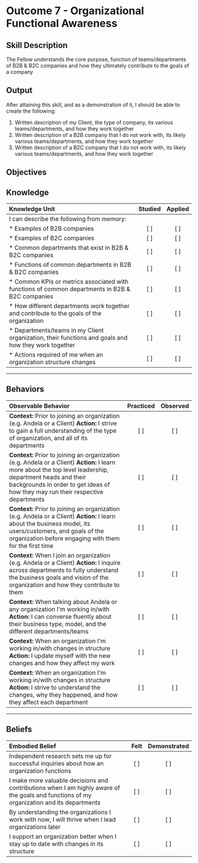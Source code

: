 # Outcome 7 - Organizational Functional Awareness

**Skill Description**
----------
The Fellow understands the core purpose, function of teams/departments of B2B & B2C companies and how they ultimately contribute to the goals of a company

**Output**
----------
After attaining this skill, and as a demonstration of it, I should be able to create the following:

1. Written description of my Client, the type of company, its various teams/departments, and how they work together
2. Written description of a B2B company that I do not work with, its likely various teams/departments, and how they work together
3. Written description of a B2C company that I do not work with, its likely various teams/departments, and how they work together

**Objectives**
----------
## **Knowledge**


| Knowledge Unit   |      Studied      | Applied |
|:-------------|:------------------:|:--------:|
| I can describe the following from memory: | | |
| * Examples of B2B companies | [ ] | [ ] |
| * Examples of B2C companies   | [ ] | [ ] |
| * Common departments that exist in B2B & B2C companies| [ ] | [ ] |
| * Functions of common departments in B2B & B2C companies| [ ] | [ ] |
| * Common KPIs or metrics associated with functions of common departments in B2B & B2C companies| [ ] | [ ] |
| * How different departments work together and contribute to the goals of the organization | [ ] | [ ] |
| * Departments/teams in my Client organization, their functions and goals and how they work together | [ ] | [ ] | 
| * Actions required of me when an organization structure changes | [ ] | [ ] | 


----------


## **Behaviors**

| Observable Behavior   |      Practiced      | Observed |
|:-------------|:------------------:|:--------:|
| **Context:** Prior to joining an organization (e.g. Andela or a Client) **Action:** I strive to gain a full understanding of the type of organization, and all of its departments | [ ] | [ ]  |
| **Context:** Prior to joining an organization (e.g. Andela or a Client) **Action:** I learn more about the top level leadership, department heads and their backgrounds in order to get ideas of how they may run their respective departments | [ ] | [ ]  |
| **Context:** Prior to joining an organization (e.g. Andela or a Client) **Action:** I learn about the business model, its users/customers, and goals of the organization before engaging with them for the first time | [ ] | [ ]  |
| **Context:** When I join an organization (e.g. Andela or a Client) **Action:** I inquire across departments to fully understand the business goals and vision of the organization and how they contribute to them | [ ] | [ ]  |
| **Context:** When talking about Andela or any organization I'm working in/with **Action:** I can converse fluently about their business type, model, and the different departments/teams | [ ] | [ ] |
| **Context:** When an organization I'm working in/with changes in structure **Action:** I update myself with the new changes and how they affect my work | [ ] | [ ] |
| **Context:** When an organization I'm working in/with changes in structure **Action:**  I strive to understand the changes, why they happened, and how they affect each department | [ ] | [ ] |

----------


## **Beliefs**


| Embodied Belief   |      Felt      | Demonstrated |
|:-------------|:------------------:|:--------:|
| Independent research sets me up for successful inquiries about how an organization functions | [ ] | [ ]  |
| I make more valuable decisions and contributions when I am highly aware of the goals and functions of my organization and its departments | [ ] | [ ]  |
| By understanding the organizations I work with now, I will thrive when I lead organizations later | [ ] | [ ]  |
| I support an organization better when I stay up to date with changes in its structure | [ ] | [ ]  |


